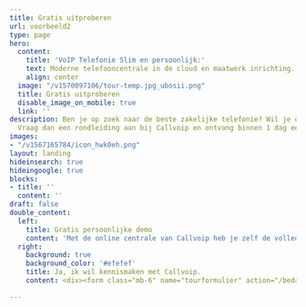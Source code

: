 ```yaml
---
title: Gratis uitproberen
url: voorbeeld2
type: page
hero:
  content:
    title: 'VoIP Telefonie Slim en persoonlijk:'
    text: Moderne telefooncentrale in de cloud en maatwerk inrichting.
    align: center
  image: "/v1570097106/tour-temp.jpg_ubosii.png"
  title: Gratis uitproberen
  disable_image_on_mobile: true
  link: ''
description: Ben je op zoek naar de beste zakelijke telefonie? Wil je dit gratis uitproberen?
  Vraag dan een rondleiding aan bij Callvoip en ontvang binnen 1 dag een uitnodiging.
images:
- "/v1567165784/icon_hwk0eh.png"
layout: landing
hideinsearch: true
hideingoogle: true
blocks:
- title: ''
  content: ''
draft: false
double_content:
  left:
    title: Gratis persoonlijke demo
    content: 'Met de online centrale van Callvoip heb je zelf de volledige controle over jouw telefonie. Even doorzetten naar je mobiel? Zo geregeld! Elke dag een lunchbandje? Gaat vanzelf! Dit alles laten we je in een telefoongesprek zien. We zoomen in op jouw vragen en situatie. Helemaal gratis en vrijblijvend!<br><br><b>Wij bieden:</b><div class="usp-list"><ul><li>Een betrouwbare, flexibele online telefooncentrale</li><li>Ouderwets persoonlijke service</li><li>Volledige integratie vast en mobiel</li><li>Volledige controle over jouw telefonie</li><li>Alles onder 1 dak: Telefonie, internet en apparatuur</li></ul></div>'
  right:
    background: true
    background_color: '#efefef'
    title: Ja, ik wil kennismaken met Callvoip.
    content: <div><form class="mb-6" name="tourformulier" action="/bedank/tour/" accept-charset="UTF-8" method="POST" data-netlify="true"><input type="hidden" name="form-name" value="tourformulier" /><p class="hidden"> <label>Don’t fill this out if human <input name="bot-field"> </label> </p><p> <input type="hidden" id="formlayout" name="formlayout" value="d-948a1897e5e645e5b41ed33ccdd3d8bb" class="hidden"> </p><p> <input type="hidden" id="formto" name="formto" value="offerte" class="hidden"> </p><div class="layout-split"><div class="mb-4"> <label for="bedrijfsnaam" class="block">Naam</label> <input type="text" id="naam" name="naam" class="w-full border border-grey-light bg-white px-3 py-2 text-base"></div><div class="mb-4"> <label for="email" class="block">Email <span class="text-red">*</span></label> <input type="email" id="email" name="email" class="w-full border border-grey-light bg-white px-3 py-2 text-base" required=""> </div></div><div class="layout-split"><div class="mb-4"> <label for="Organisatie" class="block">Organisatie</label> <input type="text" id="Organisatie" name="Organisatie" class="w-full border border-grey-light bg-white px-3 py-2 text-base"> </div><div class="mb-4"> <label for="Telefoonnummer" class="block">Telefoonnummer</label> <input type="text" id="Telefoonnummer" name="Telefoonnummer" class="w-full border border-grey-light bg-white px-3 py-2 text-base"> </div></div><center><br><p> <button type="submit" class="button">Neem contact met mij op</button><br>Je gaat akkoord met het eenmalig contact opnemen ten behoeve van een passend aanbod.</center></p></form></div></div>

---
```

